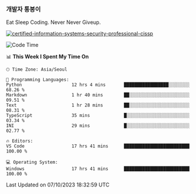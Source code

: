 ### 개발자 통붕이
Eat Sleep Coding.
Never Never Giveup.

[![certified-information-systems-security-professional-cissp](https://user-images.githubusercontent.com/44606727/157613689-acd84ec6-5f8f-4e79-89d9-a8d51f033634.png)](https://www.credly.com/badges/f394a010-85a0-450b-9136-8043af01d71c/public_url)

<!--START_SECTION:waka-->
![Code Time](http://img.shields.io/badge/Code%20Time-1%2C921%20hrs%2041%20mins-blue)

📊 **This Week I Spent My Time On** 

```text
🕑︎ Time Zone: Asia/Seoul

💬 Programming Languages: 
Python                   12 hrs 4 mins       █████████████████░░░░░░░░   68.26 % 
Markdown                 1 hr 40 mins        ██░░░░░░░░░░░░░░░░░░░░░░░   09.51 % 
Text                     1 hr 28 mins        ██░░░░░░░░░░░░░░░░░░░░░░░   08.31 % 
TypeScript               35 mins             █░░░░░░░░░░░░░░░░░░░░░░░░   03.34 % 
INI                      29 mins             █░░░░░░░░░░░░░░░░░░░░░░░░   02.77 % 

🔥 Editors: 
VS Code                  17 hrs 41 mins      █████████████████████████   100.00 % 

💻 Operating System: 
Windows                  17 hrs 41 mins      █████████████████████████   100.00 % 
```


 Last Updated on 07/10/2023 18:32:59 UTC
<!--END_SECTION:waka-->
